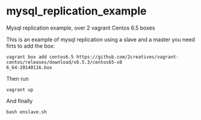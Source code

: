 # mysql_replication_example
Mysql replication example, over 2 vagrant Centos 6.5 boxes

This is an example of mysql replication using a slave and a master
you need firts to add the box:
```
vagrant box add centos6.5 https://github.com/2creatives/vagrant-centos/releases/download/v6.5.3/centos65-x8
6_64-20140116.box
```
Then run 

```
vagrant up
```

And finally

```
bash enslave.sh
```

